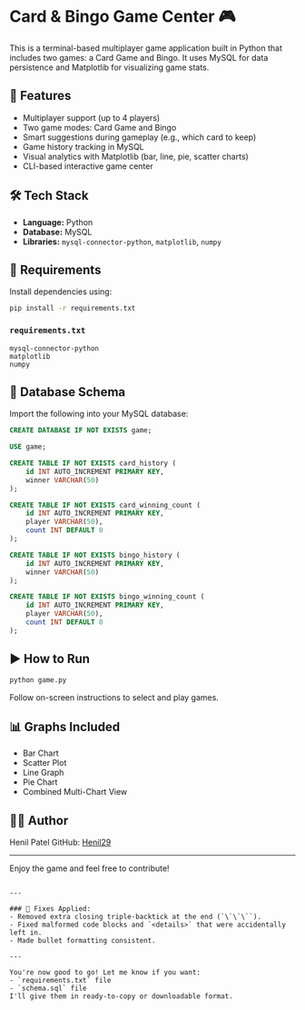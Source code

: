 # Card & Bingo Game Center 🎮

This is a terminal-based multiplayer game application built in Python that includes two games: a Card Game and Bingo. It uses MySQL for data persistence and Matplotlib for visualizing game stats.

## 🚀 Features

- Multiplayer support (up to 4 players)
- Two game modes: Card Game and Bingo
- Smart suggestions during gameplay (e.g., which card to keep)
- Game history tracking in MySQL
- Visual analytics with Matplotlib (bar, line, pie, scatter charts)
- CLI-based interactive game center

## 🛠️ Tech Stack

- **Language:** Python  
- **Database:** MySQL  
- **Libraries:** `mysql-connector-python`, `matplotlib`, `numpy`

## 🧾 Requirements

Install dependencies using:

```bash
pip install -r requirements.txt
````

### `requirements.txt`

```
mysql-connector-python
matplotlib
numpy
```

## 🧱 Database Schema

Import the following into your MySQL database:

```sql
CREATE DATABASE IF NOT EXISTS game;

USE game;

CREATE TABLE IF NOT EXISTS card_history (
    id INT AUTO_INCREMENT PRIMARY KEY,
    winner VARCHAR(50)
);

CREATE TABLE IF NOT EXISTS card_winning_count (
    id INT AUTO_INCREMENT PRIMARY KEY,
    player VARCHAR(50),
    count INT DEFAULT 0
);

CREATE TABLE IF NOT EXISTS bingo_history (
    id INT AUTO_INCREMENT PRIMARY KEY,
    winner VARCHAR(50)
);

CREATE TABLE IF NOT EXISTS bingo_winning_count (
    id INT AUTO_INCREMENT PRIMARY KEY,
    player VARCHAR(50),
    count INT DEFAULT 0
);
```

## ▶️ How to Run

```bash
python game.py
```

Follow on-screen instructions to select and play games.

## 📊 Graphs Included

* Bar Chart
* Scatter Plot
* Line Graph
* Pie Chart
* Combined Multi-Chart View

## 🧑‍💻 Author

Henil Patel
GitHub: [Henil29](https://github.com/Henil29)

---

Enjoy the game and feel free to contribute!

```

---

### 🔧 Fixes Applied:
- Removed extra closing triple-backtick at the end (`\`\`\``).
- Fixed malformed code blocks and `<details>` that were accidentally left in.
- Made bullet formatting consistent.

---

You're now good to go! Let me know if you want:
- `requirements.txt` file
- `schema.sql` file  
I'll give them in ready-to-copy or downloadable format.
```

